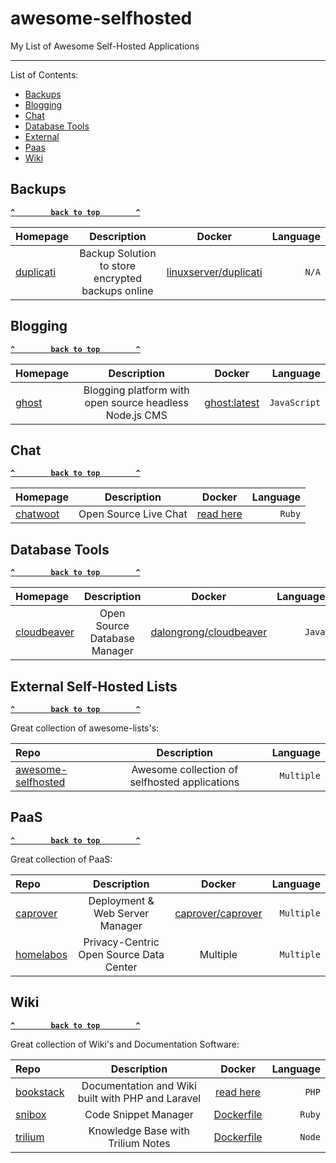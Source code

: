 # awesome-selfhosted

My List of Awesome Self-Hosted Applications

--------------------

List of Contents:

- [Backups](#backups)
- [Blogging](#blogging)
- [Chat](#chat)
- [Database Tools](#database-tools)
- [External](#external-self-hosted-lists)
- [Paas](#paas)
- [Wiki](#wiki)

## Backups

**[`^        back to top        ^`](#)**

| Homepage | Description | Docker   | Language   |
| :------- | :---------: | :------: | ---------: |
| [duplicati](https://www.duplicati.com/) | Backup Solution to store encrypted backups online | [linuxserver/duplicati](https://hub.docker.com/r/linuxserver/duplicati/) | `N/A` |

## Blogging

**[`^        back to top        ^`](#)**

| Homepage | Description | Docker   | Language   |
| :------- | :---------: | :------: | ---------: |
| [ghost](https://ghost.org/) | Blogging platform with open source headless Node.js CMS | [ghost:latest](https://hub.docker.com/_/ghost) | `JavaScript` |

## Chat

**[`^        back to top        ^`](#)**

| Homepage | Description | Docker   | Language   |
| :------- | :---------: | :------: | ---------: |
| [chatwoot](https://github.com/chatwoot/chatwoot) | Open Source Live Chat | [read here](https://www.chatwoot.com/docs/installation-guide-docker) | `Ruby` |

## Database Tools

**[`^        back to top        ^`](#)**

| Homepage | Description | Docker   | Language   |
| :------- | :---------: | :------: | ---------: |
| [cloudbeaver](https://github.com/dbeaver/cloudbeaver/) | Open Source Database Manager | [dalongrong/cloudbeaver](https://hub.docker.com/r/dalongrong/cloudbeaver) | `Java` |


## External Self-Hosted Lists

**[`^        back to top        ^`](#)**

Great collection of awesome-lists's:

| Repo           | Description  | Language     |
| :------------- | :----------: | -----------: |
| [awesome-selfhosted](awesome-selfhosted/awesome-selfhosted) | Awesome collection of selfhosted applications   | `Multiple`    |

## PaaS

**[`^        back to top        ^`](#)**

Great collection of PaaS:

| Repo           | Description  | Docker   | Language     |
| :------------- | :----------: | :------: | -----------: |
| [caprover](https://caprover.com/) | Deployment & Web Server Manager | [caprover/caprover](https://hub.docker.com/r/caprover/caprover) | `Multiple` |
| [homelabos](https://gitlab.com/NickBusey/HomelabOS) | Privacy-Centric Open Source Data Center | Multiple | `Multiple` | 

## Wiki

**[`^        back to top        ^`](#)**

Great collection of Wiki's and Documentation Software:

| Repo           | Description  | Docker   | Language     |
| :------------- | :----------: | :------: | -----------: |
| [bookstack](https://github.com/BookStackApp/BookStack) | Documentation and Wiki built with PHP and Laravel | [read here](https://github.com/BookStackApp/BookStack#-development-using-docker) | `PHP` |
| [snibox](https://github.com/snibox/snibox) | Code Snippet Manager | [Dockerfile](https://github.com/snibox/snibox/blob/master/Dockerfile) | `Ruby` |
| [trilium](https://github.com/zadam/trilium) | Knowledge Base with Trilium Notes | [Dockerfile](https://github.com/zadam/trilium/blob/master/Dockerfile) | `Node` |

